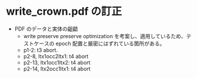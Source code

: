 # write_crown.pdf の訂正
- PDF のデータと実体の齟齬
  - write preserve preserve optimization を考案し、適用しているため、テストケースの epoch 配置と厳密にはずれている箇所がある。
  - p1-2: t3 abort.
  - p2-8, ltx1occ2ltx1: t4 abort
  - p2-13, ltx1occ1ltx2: t4 abort
  - p2-14, ltx2occ1ltx1: t4 abort